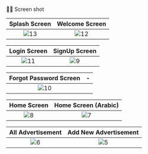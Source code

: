 📸📸 Screen shot

Splash Screen             |  Welcome Screen
:-------------------------:|:-------------------------:
![13](https://user-images.githubusercontent.com/77027841/220666962-b2dad9c7-257b-40d1-b3b8-2fd7d271c428.jpeg)  |  ![12](https://user-images.githubusercontent.com/77027841/220667167-2b73e1d6-06f2-4c8e-84dd-513bfa294856.jpeg)

Login Screen             |  SignUp Screen
:-------------------------:|:-------------------------:
![11](https://user-images.githubusercontent.com/77027841/220667614-c6e7c11f-7f8e-4ce6-b922-700a57f85cec.jpeg) |  ![9](https://user-images.githubusercontent.com/77027841/220667664-1e0a0305-99e7-4477-ac75-5a744f42efc5.jpeg)


Forgot Password Screen      | -       
:-------------------------:|:-------------------------:
![10](https://user-images.githubusercontent.com/77027841/220668122-f13eb3ee-a74e-48de-96c6-4aab0f9b5bd5.jpeg) |  


Home Screen      | Home Screen (Arabic)       
:-------------------------:|:-------------------------:
![8](https://user-images.githubusercontent.com/77027841/220668874-a378d84b-01ce-441a-9f1d-ba77610a3a42.jpeg) | ![7](https://user-images.githubusercontent.com/77027841/220668934-cf320cd6-2455-465d-888a-d398336a0943.jpeg)


All Advertisement      | Add New Advertisement      
:-------------------------:|:-------------------------:
![6](https://user-images.githubusercontent.com/77027841/220669535-e9dc2d93-fb99-49d8-9fea-076c525d23bd.jpeg) | ![5](https://user-images.githubusercontent.com/77027841/220669587-9b4b8672-8d7c-4909-a730-0e1c178b3d1a.jpeg)


